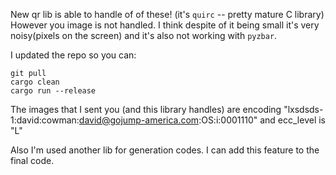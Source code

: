 New qr lib is able to handle of of these! (it's `quirc` -- pretty mature C library) 
However you image is not handled. I think despite of it being small it's very noisy(pixels on the screen) and it's also not working with `pyzbar`.

I updated the repo so you can:
```
git pull
cargo clean
cargo run --release
```

The images that I sent you (and this library handles) are encoding "lxsdsds-1:david:cowman:david@gojump-america.com:OS:i:0001110"
and ecc_level is "L"

Also I'm used another lib for generation codes. I can add this feature to the final code.